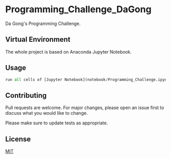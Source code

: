 # Programming_Challenge_DaGong

Da Gong's Programming Challenge.

## Virtual Environment

The whole project is based on Anaconda Jupyter Notebook.

## Usage

```python jupyter notebook
run all cells of [Jupyter Notebook](notebook/Programming_Challenge.ipynb)
```

## Contributing
Pull requests are welcome. For major changes, please open an issue first to discuss what you would like to change.

Please make sure to update tests as appropriate.

## License
[MIT](https://choosealicense.com/licenses/mit/)